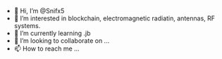 - 👋 Hi, I’m @Snifx5
- 👀 I’m interested in blockchain, electromagnetic radiatin, antennas, RF systems.
- 🌱 I’m currently learning .jb
- 💞️ I’m looking to collaborate on ...
- 📫 How to reach me ...

<!---
Snifx5/Snifx5 is a ✨ special ✨ repository because its `README.md` (this file) appears on your GitHub profile.
You can click the Preview link to take a look at your changes.
--->
